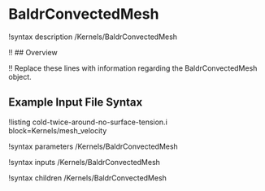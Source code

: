 # BaldrConvectedMesh

!syntax description /Kernels/BaldrConvectedMesh

!! ## Overview

!! Replace these lines with information regarding the BaldrConvectedMesh object.

## Example Input File Syntax

!listing cold-twice-around-no-surface-tension.i block=Kernels/mesh_velocity

!syntax parameters /Kernels/BaldrConvectedMesh

!syntax inputs /Kernels/BaldrConvectedMesh

!syntax children /Kernels/BaldrConvectedMesh
